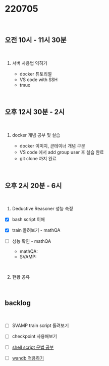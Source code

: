 # 220705

<br>

## 오전 10시 - 11시 30분

<br>

1. 서버 사용법 익히기

    + docker 튜토리얼
    + VS code with SSH
    + tmux

<br>

## 오후 12시 30분 - 2시

<br>

1. docker 개념 공부 및 실습

    + docker 이미지, 콘테이너 개념 구분
    + VS code 에서 add group user 후 실습 완료
    + git clone 까지 완료

<br>

## 오후 2시 20분 - 6시

<br>

1. Deductive Reasoner 성능 측정
- [X] bash script 이해
- [X] train 돌려보기 - mathQA
- [ ] 성능 확인 - mathQA

    + mathQA:
    + SVAMP:

<br>

2. 현황 공유

<br>

## backlog

<br>

- [ ] SVAMP train script 돌려보기

- [ ] checkpoint 사용해보기

- [ ] [shell script 문법 공부](https://blog.d0ngd0nge.xyz/shell-script/)
- [ ] [wandb 적용하기](https://github.com/wandb/examples)